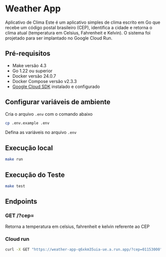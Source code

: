 # Weather App
Aplicativo de Clima
Este é um aplicativo simples de clima escrito em Go que recebe um código postal brasileiro (CEP), identifica a cidade e retorna o clima atual (temperatura em Celsius, Fahrenheit e Kelvin). O sistema foi projetado para ser implantado no Google Cloud Run.


## Pré-requisitos
- Make versão 4.3
- Go 1.22 ou superior
- Docker versão 24.0.7
- Docker Compose versão v2.3.3
- [Google Cloud SDK](https://cloud.google.com/sdk/docs/install) instalado e configurado

## Configurar variáveis de ambiente
Cria o arquivo `.env` com o comando abaixo
```bash
cp .env.example .env
```
Defina as variáveis no arquivo `.env`


## Execução local
```bash
make run
```
## Execução do Teste
```bash
make test
```

## Endpoints
### GET /?cep=<cep>
Retorna a temperatura em celsius, fahrenheit e kelvin referente ao CEP


### Cloud run 
```bash
curl -X GET "https://weather-app-q6xkm35uia-ue.a.run.app/?cep=01153000"
```
